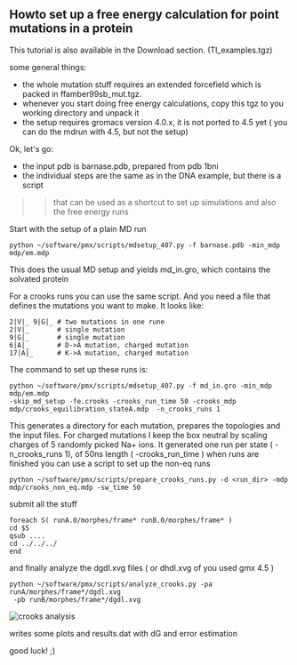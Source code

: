 ## Howto set up a free energy calculation for point mutations in a protein ##

This tutorial is also available in the Download section. (TI\_examples.tgz)

some general things:
  * the whole mutation stuff requires an extended forcefield which is packed in ffamber99sb\_mut.tgz.
  * whenever you start doing free energy calculations, copy this tgz to you working directory and unpack it
  * the setup requires gromacs version 4.0.x, it is not ported to 4.5 yet ( you can do the mdrun with 4.5, but not the setup)

Ok, let's go:

  * the input pdb is barnase.pdb, prepared from pdb 1bni
  * the individual steps are the same as in the DNA example, but there is a script
> > that can be used as a shortcut to set up simulations and also the free energy runs

Start with the setup of a plain MD run
```
python ~/software/pmx/scripts/mdsetup_407.py -f barnase.pdb -min_mdp mdp/em.mdp
```

This does the usual MD setup and yields md\_in.gro, which contains the solvated protein

For a crooks runs you can use the same script. And you need a file that defines the mutations you want to make. It looks like:

```
2|V|_ 9|G|_ # two mutations in one rune
2|V|_       # single mutation
9|G|_       # single mutation
6|A|_       # D->A mutation, charged mutation
17|A|_      # K->A mutation, charged mutation
```

The command to set up these runs is:

```
python ~/software/pmx/scripts/mdsetup_407.py -f md_in.gro -min_mdp mdp/em.mdp 
-skip_md_setup -fe.crooks -crooks_run_time 50 -crooks_mdp 
mdp/crooks_equilibration_stateA.mdp  -n_crooks_runs 1
```

This generates a directory for each mutation, prepares the topologies and the input files.
For charged mutations I keep the box neutral by scaling charges of 5 randomly picked Na+ ions.
It generated one run per state ( -n\_crooks\_runs 1), of 50ns length ( -crooks\_run\_time ) when runs are finished you can use a script to set up the non-eq runs

```
python ~/software/pmx/scripts/prepare_crooks_runs.py -d <run_dir> -mdp 
mdp/crooks_non_eq.mdp -sw_time 50 
```


submit all the stuff
```
foreach S( runA.0/morphes/frame* runB.0/morphes/frame* )
cd $S
qsub ....
cd ../../../
end
```

and finally analyze the dgdl.xvg files ( or dhdl.xvg of you used gmx 4.5 )

```
python ~/software/pmx/scripts/analyze_crooks.py -pa runA/morphes/frame*/dgdl.xvg
 -pb runB/morphes/frame*/dgdl.xvg
```

<img src='http://pmx.googlecode.com/files/W_over_t.png' alt='crooks analysis' />

writes some plots and results.dat with dG and error estimation

good luck! ;)